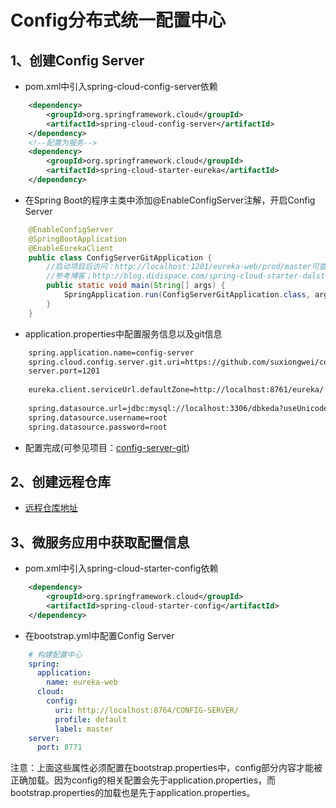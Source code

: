 # Config分布式统一配置中心

## 1、创建Config Server
* pom.xml中引入spring-cloud-config-server依赖
````xml
    <dependency>
        <groupId>org.springframework.cloud</groupId>
        <artifactId>spring-cloud-config-server</artifactId>
    </dependency>
    <!--配置为服务-->
    <dependency>
        <groupId>org.springframework.cloud</groupId>
        <artifactId>spring-cloud-starter-eureka</artifactId>
    </dependency>
````
* 在Spring Boot的程序主类中添加@EnableConfigServer注解，开启Config Server
```java
    @EnableConfigServer
    @SpringBootApplication
    @EnableEurekaClient
    public class ConfigServerGitApplication {
    	//启动项目后访问：http://localhost:1201/eureka-web/prod/master可查看到远程仓库配置文件信息
    	//参考博客；http://blog.didispace.com/spring-cloud-starter-dalston-3/
    	public static void main(String[] args) {
    		SpringApplication.run(ConfigServerGitApplication.class, args);
    	}
    }
```
* application.properties中配置服务信息以及git信息
````xml
    spring.application.name=config-server
    spring.cloud.config.server.git.uri=https://github.com/suxiongwei/config-repo-demo/
    server.port=1201
    
    eureka.client.serviceUrl.defaultZone=http://localhost:8761/eureka/
    
    spring.datasource.url=jdbc:mysql://localhost:3306/dbkeda?useUnicode=true&characterEncoding=UTF-8&sessionVariables=FOREIGN_KEY_CHECKS=0&autoReconnect=true
    spring.datasource.username=root
    spring.datasource.password=root
````

* 配置完成(可参见项目：[config-server-git](https://github.com/suxiongwei/keda/tree/master/config-server-git))

## 2、创建远程仓库
* [远程仓库地址](https://github.com/suxiongwei/config-repo-demo)

## 3、微服务应用中获取配置信息
* pom.xml中引入spring-cloud-starter-config依赖
```xml
    <dependency>
        <groupId>org.springframework.cloud</groupId>
        <artifactId>spring-cloud-starter-config</artifactId>
    </dependency>
```
* 在bootstrap.yml中配置Config Server
````yaml
    # 构建配置中心
    spring:
      application:
        name: eureka-web
      cloud:
        config:
          uri: http://localhost:8764/CONFIG-SERVER/
          profile: default
          label: master
    server:
      port: 8771
````
注意：上面这些属性必须配置在bootstrap.properties中，config部分内容才能被正确加载。因为config的相关配置会先于application.properties，而bootstrap.properties的加载也是先于application.properties。
